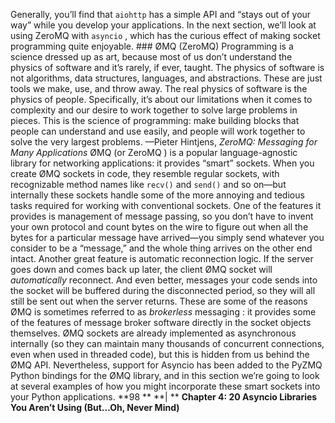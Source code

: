 Generally, you’ll find that  `aiohttp`  has a simple API and “stays out of your way” while you develop your applications. In the next section, we’ll look at using ZeroMQ with  `asyncio` , which has the curious effect of making socket programming quite enjoyable. ### ØMQ (ZeroMQ)
 Programming is a science dressed up as art, because most of us don’t understand the physics of software and it’s rarely, if ever, taught. The physics of software is not algorithms, data structures, languages, and abstractions. These are just tools we make, use, and throw away. The real physics of software is the physics of people. Specifically, it’s about our limitations when it comes to complexity and our desire to work together to solve large problems in pieces. This is the science of programming: make building blocks that people can understand and use easily, and people will work together to solve the very largest problems. —Pieter Hintjens,  *ZeroMQ: Messaging for Many Applications* ØMQ (or  ZeroMQ ) is a popular language-agnostic library for networking applications: it provides “smart” sockets. When you create ØMQ sockets in code, they resemble regular sockets, with recognizable method names like  `recv()`  and  `send()` and so on—but internally these sockets handle some of the more annoying and tedious tasks required for working with conventional sockets. One of the features it provides is management of message passing, so you don’t have to invent your own protocol and count bytes on the wire to figure out when all the bytes for a particular message have arrived—you simply send whatever you consider to be a “message,” and the whole thing arrives on the other end intact. Another great feature is automatic reconnection logic. If the server goes down and comes back up later, the client ØMQ socket will  *automatically*  reconnect. And even better, messages your code sends into the socket will be buffered during the disconnected period, so they will all still be sent out when the server returns. These are some of the reasons ØMQ is sometimes referred to as  *brokerless*  messaging : it provides some of the features of message broker software directly in the socket objects themselves. ØMQ sockets are already implemented as asynchronous internally (so they can maintain many thousands of concurrent connections, even when used in threaded code), but this is hidden from us behind the ØMQ API. Nevertheless, support for Asyncio has been added to the  PyZMQ  Python bindings for the ØMQ library, and in this section we’re going to look at several examples of how you might incorporate these smart sockets into your Python applications. **98 ** **| ** **Chapter 4: 20 Asyncio Libraries You Aren’t Using (But…Oh, Never Mind)**